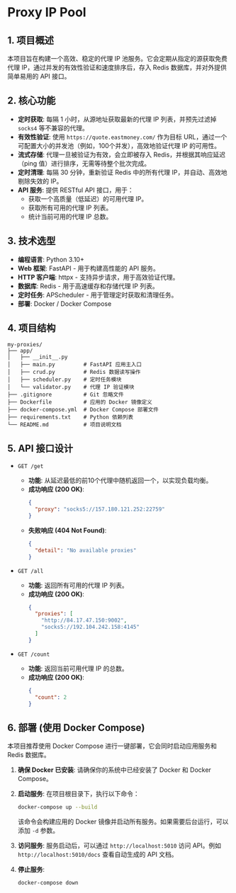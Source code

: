 # Proxy IP Pool

## 1. 项目概述

本项目旨在构建一个高效、稳定的代理 IP 池服务。它会定期从指定的源获取免费代理 IP，通过并发的有效性验证和速度排序后，存入 Redis 数据库，并对外提供简单易用的 API 接口。

## 2. 核心功能

- **定时获取**: 每隔 1 小时，从源地址获取最新的代理 IP 列表，并预先过滤掉 `socks4` 等不兼容的代理。
- **有效性验证**: 使用 `https://quote.eastmoney.com/` 作为目标 URL，通过一个可配置大小的并发池（例如，100个并发），高效地验证代理 IP 的可用性。
- **流式存储**: 代理一旦被验证为有效，会立即被存入 Redis，并根据其响应延迟（ping 值）进行排序，无需等待整个批次完成。
- **定时清理**: 每隔 30 分钟，重新验证 Redis 中的所有代理 IP，并自动、高效地剔除失效的 IP。
- **API 服务**: 提供 RESTful API 接口，用于：
    - 获取一个高质量（低延迟）的可用代理 IP。
    - 获取所有可用的代理 IP 列表。
    - 统计当前可用的代理 IP 总数。

## 3. 技术选型

- **编程语言**: Python 3.10+
- **Web 框架**: FastAPI - 用于构建高性能的 API 服务。
- **HTTP 客户端**: httpx - 支持异步请求，用于高效验证代理。
- **数据库**: Redis - 用于高速缓存和存储代理 IP 列表。
- **定时任务**: APScheduler - 用于管理定时获取和清理任务。
- **部署**: Docker / Docker Compose

## 4. 项目结构

```
my-proxies/
├── app/
│   ├── __init__.py
│   ├── main.py         # FastAPI 应用主入口
│   ├── crud.py         # Redis 数据读写操作
│   ├── scheduler.py    # 定时任务模块
│   └── validator.py    # 代理 IP 验证模块
├── .gitignore          # Git 忽略文件
├── Dockerfile          # 应用的 Docker 镜像定义
├── docker-compose.yml  # Docker Compose 部署文件
├── requirements.txt    # Python 依赖列表
└── README.md           # 项目说明文档
```

## 5. API 接口设计

- `GET /get`
  - **功能**: 从延迟最低的前10个代理中随机返回一个，以实现负载均衡。
  - **成功响应 (200 OK)**:
    ```json
    {
      "proxy": "socks5://157.180.121.252:22759"
    }
    ```
  - **失败响应 (404 Not Found)**:
    ```json
    {
      "detail": "No available proxies"
    }
    ```

- `GET /all`
  - **功能**: 返回所有可用的代理 IP 列表。
  - **成功响应 (200 OK)**:
    ```json
    {
      "proxies": [
        "http://84.17.47.150:9002",
        "socks5://192.104.242.158:4145"
      ]
    }
    ```

- `GET /count`
  - **功能**: 返回当前可用代理 IP 的总数。
  - **成功响应 (200 OK)**:
    ```json
    {
      "count": 2
    }
    ```

## 6. 部署 (使用 Docker Compose)

本项目推荐使用 Docker Compose 进行一键部署，它会同时启动应用服务和 Redis 数据库。

1.  **确保 Docker 已安装**: 请确保你的系统中已经安装了 Docker 和 Docker Compose。

2.  **启动服务**: 在项目根目录下，执行以下命令：
    ```bash
    docker-compose up --build
    ```
    该命令会构建应用的 Docker 镜像并启动所有服务。如果需要后台运行，可以添加 `-d` 参数。

3.  **访问服务**: 服务启动后，可以通过 `http://localhost:5010` 访问 API。例如 `http://localhost:5010/docs` 查看自动生成的 API 文档。

4.  **停止服务**:
    ```bash
    docker-compose down
